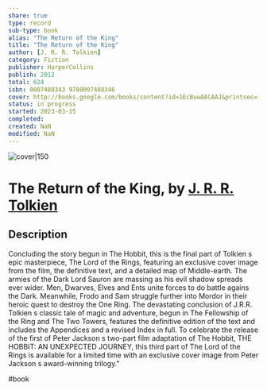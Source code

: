 ```yaml
---
share: true
type: record
sub-type: book
alias: "The Return of the King"
title: "The Return of the King"
author: [J. R. R. Tolkien]
category: Fiction
publisher: HarperCollins
publish: 2012
total: 624
isbn: 0007488343 9780007488346
cover: http://books.google.com/books/content?id=1EcBuwAACAAJ&printsec=frontcover&img=1&zoom=1&source=gbs_api
status: in progress
started: 2023-03-15
completed:
created: NaN 
modified: NaN
---
```


![cover|150](http://books.google.com/books/content?id=1EcBuwAACAAJ&printsec=frontcover&img=1&zoom=1&source=gbs_api)

# The Return of the King, by [J. R. R. Tolkien](J.%20R.%20R.%20Tolkien.md)

## Description
Concluding the story begun in The Hobbit, this is the final part of Tolkien s epic masterpiece, The Lord of the Rings, featuring an exclusive cover image from the film, the definitive text, and a detailed map of Middle-earth. The armies of the Dark Lord Sauron are massing as his evil shadow spreads ever wider. Men, Dwarves, Elves and Ents unite forces to do battle agains the Dark. Meanwhile, Frodo and Sam struggle further into Mordor in their heroic quest to destroy the One Ring. The devastating conclusion of J.R.R. Tolkien s classic tale of magic and adventure, begun in The Fellowship of the Ring and The Two Towers, features the definitive edition of the text and includes the Appendices and a revised Index in full. To celebrate the release of the first of Peter Jackson s two-part film adaptation of The Hobbit, THE HOBBIT: AN UNEXPECTED JOURNEY, this third part of The Lord of the Rings is available for a limited time with an exclusive cover image from Peter Jackson s award-winning trilogy."

 #book